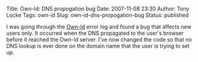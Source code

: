Title: Own-Id: DNS propogation bug
Date: 2007-11-08 23:30
Author: Tony Locke
Tags: own-id
Slug: own-id-dns-propogation-bug
Status: published

I was going through the [Own-Id](http://www.own-id.com/) error log and found a
bug that affects new users only. It occurred when the DNS propagated to the
user's browser before it reached the Own-Id server. I've now changed the code
so that no DNS lookup is ever done on the domain name that the user is trying
to set up.
